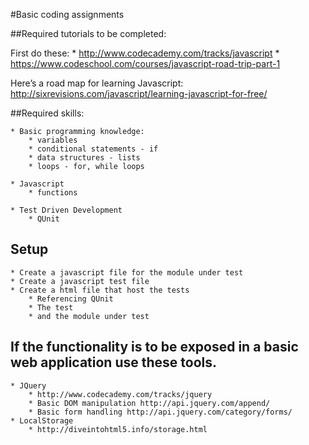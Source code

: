#Basic coding assignments

##Required tutorials to be completed:

First do these:	
	* http://www.codecademy.com/tracks/javascript
	* https://www.codeschool.com/courses/javascript-road-trip-part-1

Here’s a road map for learning Javascript:
http://sixrevisions.com/javascript/learning-javascript-for-free/

##Required skills:
	
	* Basic programming knowledge: 
		* variables
		* conditional statements - if
		* data structures - lists
		* loops - for, while loops

	* Javascript
		* functions

	* Test Driven Development
		* QUnit

## Setup
	* Create a javascript file for the module under test
	* Create a javascript test file
	* Create a html file that host the tests
		* Referencing QUnit
		* The test
		* and the module under test


## If the functionality is to be exposed in a basic web application use these tools.

	* JQuery
		* http://www.codecademy.com/tracks/jquery
		* Basic DOM manipulation http://api.jquery.com/append/
		* Basic form handling http://api.jquery.com/category/forms/
	* LocalStorage
		* http://diveintohtml5.info/storage.html